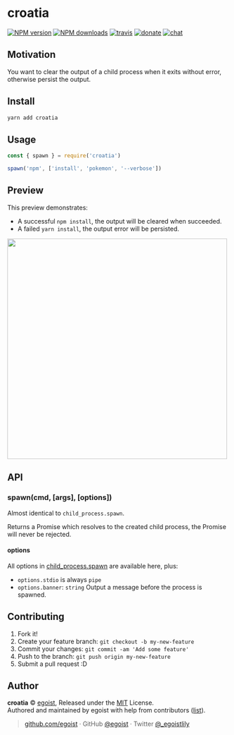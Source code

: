 
# croatia

[![NPM version](https://img.shields.io/npm/v/croatia.svg?style=flat)](https://npmjs.com/package/croatia) [![NPM downloads](https://img.shields.io/npm/dm/croatia.svg?style=flat)](https://npmjs.com/package/croatia) [![travis](https://badgen.net/travis/egoist/croatia/master?a)](https://travis-ci.org/egoist/croatia)  [![donate](https://img.shields.io/badge/$-donate-ff69b4.svg?maxAge=2592000&style=flat)](https://github.com/egoist/donate) [![chat](https://img.shields.io/badge/chat-on%20discord-7289DA.svg?style=flat)](https://chat.egoist.moe)

## Motivation

You want to clear the output of a child process when it exits without error, otherwise persist the output.

## Install

```bash
yarn add croatia
```

## Usage

```js
const { spawn } = require('croatia')

spawn('npm', ['install', 'pokemon', '--verbose'])
```

## Preview

This preview demonstrates:

- A successful `npm install`, the output will be cleared when succeeded.
- A failed `yarn install`, the output error will be persisted.

<img src="https://cdn.rawgit.com/egoist/63dee59b52f06bd4875c65ed283dd46a/raw/723a35cd0503bac792d93f221983dba0a74179d8/preview-croatia.svg" width="500" >

## API

### spawn(cmd, [args], [options])

Almost identical to `child_process.spawn`.

Returns a Promise which resolves to the created child process, the Promise will never be rejected.

#### options

All options in [child_process.spawn](https://nodejs.org/dist/latest-v10.x/docs/api/child_process.html#child_process_child_process_spawn_command_args_options) are available here, plus:

- `options.stdio` is always `pipe`
- `options.banner`: `string` Output a message before the process is spawned.

## Contributing

1. Fork it!
2. Create your feature branch: `git checkout -b my-new-feature`
3. Commit your changes: `git commit -am 'Add some feature'`
4. Push to the branch: `git push origin my-new-feature`
5. Submit a pull request :D

## Author

**croatia** © [egoist](https://github.com/egoist), Released under the [MIT](./LICENSE) License.<br>
Authored and maintained by egoist with help from contributors ([list](https://github.com/egoist/croatia/contributors)).

> [github.com/egoist](https://github.com/egoist) · GitHub [@egoist](https://github.com/egoist) · Twitter [@_egoistlily](https://twitter.com/_egoistlily)
